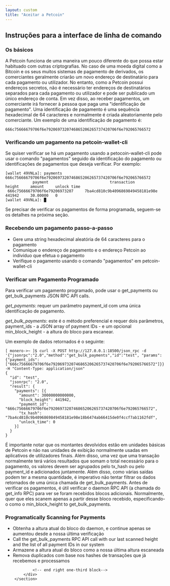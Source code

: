 ```yaml
---
layout: custom
title: "Aceitar a Petcoin"
---
```


<section class="container">
            <div class="row">
                <!-- left two-thirds block-->
                <div class="full">
                    <div class="info-block text-adapt">
                        <div class="row center-xs">
                            <div class="col">
                                <h2>Instruções para a interface de linha de comando</h2>
                            </div>
                        </div>
<div markdown="1">
                           
### Os básicos

A Petcoin funciona de uma maneira um pouco diferente do que possa estar habituado com outras criptografias. No caso de uma moeda digital como a Bitcoin e os seus muitos sistemas de pagamento de derivados, os comerciantes geralmente criarão um novo endereço de destinatário para cada pagamento ou utilizador.
No entanto, como a Petcoin possui endereços secretos, não é necessário ter endereços de destinatários separados para cada pagamento ou utilizador e pode ser publicado um único endereço de conta. Em vez disso, ao receber pagamentos, um comerciante irá fornecer à pessoa que paga uma "identificação de pagamento".
Uma identificação de pagamento é uma sequência hexadecimal de 64 caracteres e normalmente é criada aleatoriamente pelo comerciante. Um exemplo de uma identificação de pagamento é:
 
```
666c75666679706f6e7920697320746865206265737420706f6e792065766572
```

### Verificando um pagamento na petcoin-wallet-cli

Se quiser verificar se há um pagamento usando a petocoin-wallet-cli pode usar o comando "pagamentos" seguido da identificação do pagamento ou identificações de pagamentos que deseja verificar. Por exemplo:

```
[wallet 49VNLa]: payments 666c75666679706f6e7920697320746865206265737420706f6e792065766572
            payment                           transaction               height     amount     unlock time
 666c75666679706f6e79206973207     7ba4cd810c9b4096869849458181e98e     441942     30.00000   0
[wallet 49VNLa]: █
```

Se precisar de verificar os pagamentos de forma programada, seguem-se os detalhes na próxima seção.

### Recebendo um pagamento passo-a-passo

* Gere uma string hexadecimal aleatória de 64 caracteres para o pagamento  
* Comunique o endereço de pagamento e o endereço Petcoin ao indivíduo que efetua o pagamento  
* Verifique o pagamento usando o comando "pagamentos" em petcoin-wallet-cli

### Verificar um Pagamento Programado

Para verificar um pagamento programado, pode usar o get_payments ou get_bulk_payments JSON RPC API calls.

*get_payments*: requer um parâmetro payment_id com uma única identificação de pagamento.

*get_bulk_payments*: este é o método preferencial e requer dois parâmetros, payment_ids - a JSON array of payment IDs - e um opcional min_block_height - a altura do bloco para escanear.

Um exemplo de dados retornados é o seguinte:

```
[ monero->~ ]$ curl -X POST http://127.0.0.1:18500/json_rpc -d '{"jsonrpc":"2.0","method":"get_bulk_payments","id":"test", "params":{"payment_ids": ["666c75666679706f6e7920697320746865206265737420706f6e792065766572"]}}' -H "Content-Type: application/json"
{
  "id": "test",
  "jsonrpc": "2.0",
  "result": {
    "payments": [{
      "amount": 30000000000000,
      "block_height": 441942,
      "payment_id": "666c75666679706f6e7920697320746865206265737420706f6e792065766572",
      "tx_hash": "7ba4cd810c9b4096869849458181e98e18b6474ab66415de0f4ccf7ab1162fdf",
      "unlock_time": 0
    }]
  }
}
```

É importante notar que os montantes devolvidos estão em unidades básicas de Petcoin e não nas unidades de exibição normalmente usadas em aplicativos de utilizadores finais. Além disso, uma vez que uma transação normalmente terá vários resultados que somam o total necessário para o pagamento, os valores devem ser agrupados pelo tx_hash ou pelo payment_id e adicionados juntamente. Além disso, como várias saídas podem ter a mesma quantidade, é imperativo não tentar filtrar os dados retornados de uma única chamada de get_bulk_payments.
Antes de verificar os pagamentos, é útil verificar o daemon RPC API (a chamada do get_info RPC) para ver se foram recebidos blocos adicionais. Normalmente, quer que eles scanem apenas a partir desse bloco recebido, especificando-o como o min_block_height to get_bulk_payments.

### Programatically Scanning for Payments

* Obtenha a altura atual do bloco do daemon, e continue apenas se aumentou desde a nossa última verificação  
* Call the get_bulk_payments RPC API call with our last scanned height and the list of all payment IDs in our system  
* Armazene a altura atual do bloco como a nossa última altura escaneada  
* Remova duplicados com base nos hashes de transações que já recebemos e processamos  
                           
</div>
                    </div>
                </div>
    
                
                <!-- end right one-third block-->
            </div>
        </section>
                